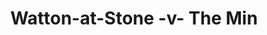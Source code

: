 ---
year: 2012
serialNumber: "0418" 
game: "Watton-at-Stone"
title: "Watton-at-Stone -v- The Min"
gameLocation: "The Meadow"
gameDate: ""
shortReport: ""
result: ""
resultType: ""
type: "game"
---